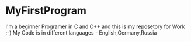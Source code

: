 # MyFirstProgram
I'm a beginner Programer in C and C++ and this is my reposetory for Work ;-)
My Code is in different languages - English,Germany,Russia
